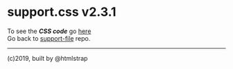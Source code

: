 # support.css v2.3.1

To see the ***CSS code*** go [here](https://ui-coder.github.io/support-file/css/support.css)  
Go back to [support-file](https://github.com/ui-coder/support-file) repo.  
____________________________  
(c)2019, built by @htmlstrap

